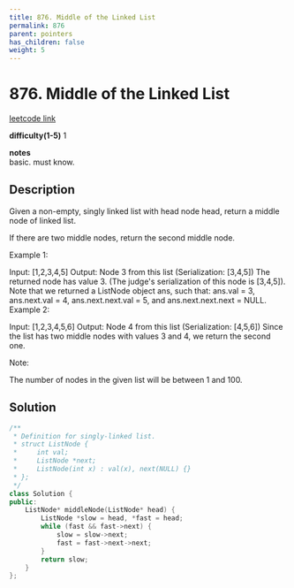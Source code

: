 ```yaml
---
title: 876. Middle of the Linked List
permalink: 876
parent: pointers
has_children: false
weight: 5
---
```

# 876. Middle of the Linked List

[leetcode link](https://leetcode.com/problems/middle-of-the-linked-list/)

**difficulty(1-5)**
1

**notes**   
basic. must know.

## Description

Given a non-empty, singly linked list with head node head, return a middle node of linked list.

If there are two middle nodes, return the second middle node.

Example 1:

Input: [1,2,3,4,5]
Output: Node 3 from this list (Serialization: [3,4,5])
The returned node has value 3.  (The judge's serialization of this node is [3,4,5]).
Note that we returned a ListNode object ans, such that:
ans.val = 3, ans.next.val = 4, ans.next.next.val = 5, and ans.next.next.next = NULL.
Example 2:

Input: [1,2,3,4,5,6]
Output: Node 4 from this list (Serialization: [4,5,6])
Since the list has two middle nodes with values 3 and 4, we return the second one.

Note:

The number of nodes in the given list will be between 1 and 100.

## Solution

```c++
/**
 * Definition for singly-linked list.
 * struct ListNode {
 *     int val;
 *     ListNode *next;
 *     ListNode(int x) : val(x), next(NULL) {}
 * };
 */
class Solution {
public:
    ListNode* middleNode(ListNode* head) {
        ListNode *slow = head, *fast = head;
        while (fast && fast->next) {
            slow = slow->next;
            fast = fast->next->next;
        }
        return slow;
    }
};
```
